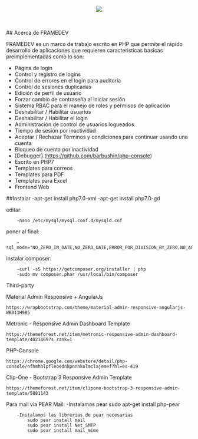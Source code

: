<p align="center"><img src="https://dl.dropboxusercontent.com/u/345760/framedev.png"></p><br><br>
## Acerca de FRAMEDEV

FRAMEDEV es un marco de trabajo escrito en PHP que permite el rápido desarrollo de aplicaciones que requieren caracteristicas basicas preimplementadas como lo son:

- Página de login
- Control y registro de logins
- Control de errores en el login para auditoría
- Control de sesiones duplicadas
- Edición de perfil de usuario
- Forzar cambio de contraseña al iniciar sesión
- Sistema RBAC para el manejo de roles y permisos de aplicación
- Deshabilitar / Habilitar usuarios
- Deshabilitar / Habilitar el login
- Administración de control de usuarios logueados
- Tiempo de sesión por inactividad
- Aceptar / Rechazar Términos y condiciones para continuar usando una cuenta
- Bloqueo de cuenta por inactividad
- [Debugger] (https://github.com/barbushin/php-console)
- Escrito en PHP7
- Templates para correos
- Templates para PDF
- Templates para Excel
- Frontend Web


##Instalar
        -apt-get install php7.0-xml
        -apt-get install php7.0-gd

editar:

        -nano /etc/mysql/mysql.conf.d/mysqld.cnf

poner al final:

        -sql_mode="NO_ZERO_IN_DATE,NO_ZERO_DATE,ERROR_FOR_DIVISION_BY_ZERO,NO_AUTO_CREATE_USER,NO_ENGINE_SUBSTITUTION"

instalar composer:

        -curl -sS https://getcomposer.org/installer | php
        -sudo mv composer.phar /usr/local/bin/composer





Third-party

Material Admin Responsive + AngularJs

	https://wrapbootstrap.com/theme/material-admin-responsive-angularjs-WB011H985

Metronic - Responsive Admin Dashboard Template

	https://themeforest.net/item/metronic-responsive-admin-dashboard-template/4021469?s_rank=1
	
PHP-Console

	https://chrome.google.com/webstore/detail/php-console/nfhmhhlpfleoednkpnnnkolmclajemef?hl=es-419

Clip-One - Bootstrap 3 Responsive Admin Template

	https://themeforest.net/item/clipone-bootstrap-3-responsive-admin-template/5881143
	
Para mail via PEAR Mail:
        -Instalamos pear
            sudo apt-get install php-pear
    
        -Instalamos las librerias de pear necesarias
            sudo pear install mail
            sudo pear install Net_SMTP
            sudo pear install mail_mime